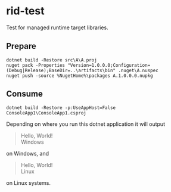 # rid-test
Test for managed runtime target libraries.

## Prepare

```
dotnet build -Restore src\A\A.proj
nuget pack -Properties "Version=1.0.0.0;Configuration=(Debug|Release);BaseDir=..\artifacts\bin" .nuget\A.nuspec
nuget push -source %NugetHome%\packages A.1.0.0.0.nupkg
```

## Consume
```
dotnet build -Restore -p:UseAppHost=False ConsoleApp1\ConsoleApp1.csproj
```
Depending on where you run this dotnet application it will output
> Hello, World!  
> Windows

on Windows, and
> Hello, World!  
> Linux

on Linux systems.